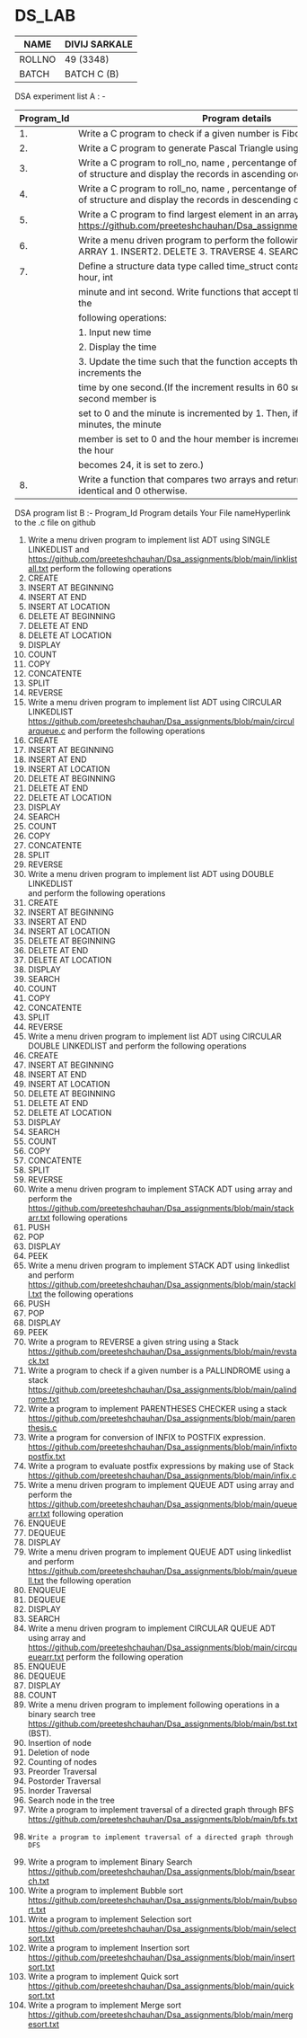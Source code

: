 # DS_LAB
| NAME      | DIVIJ SARKALE |
|-----------|---------------|
| ROLLNO    | 49 (3348)     |
| BATCH     | BATCH C (B)   |


DSA experiment list A : -


|Program_Id |	Program details	
|-----------|---------------------------------------------------------------------------------------------------------------------------------------------------|
|1.	        | Write a C program to check if a given number is Fibonacci number.	                                                                                |
|2.	        | Write a C program to generate Pascal Triangle using array.	                                                                                      | 
|3.	        | Write a C program to roll_no, name , percentange of 5 students using array of structure and display the records in ascending order of roll list.	|
|4.	        | Write a C program to roll_no, name , percentange of 5 students using array of structure and display the records in descending order of roll list.	|
|5.	        | Write a C program to find largest element in an array	https://github.com/preeteshchauhan/Dsa_assignments/blob/main/largest.c                      |
|6.	        | Write a menu driven program to perform the following operations in an ARRAY 1. INSERT2. DELETE 3. TRAVERSE 4. SEARCH	                            |
|7.	        | Define a structure data type called time_struct containing 3 members int hour, int	                                                              |  
|           | minute and int second. Write functions that accept the structure to perform the	                                                                  |       
|           | following operations:	                                                                                                                            |
|           | 1. Input new time	                                                                                                                                |
|           | 2. Display the time	                                                                                                                              |
|           | 3. Update the time such that the function accepts the time_struct and increments the	                                                            |
|           |    time by one second.(If the increment results in 60 seconds, the then second member is	                                                        |
|           |    set to 0 and the minute is incremented by 1. Then, if the result is 60 minutes, the minute	                                                    |      
|           |    member is set to 0 and the hour member is incremented by 1. Finally when the hour	                                                            |
|           |    becomes 24, it is set to zero.)	                                                                                                              |
|8.         |	Write a function that compares two arrays and returns 1 if they are identical and 0 otherwise.	                                                  |



DSA program list B :-
Program_Id	Program details	Your File nameHyperlink to the .c file on github
1.	Write a menu driven program to implement list ADT using SINGLE LINKEDLIST and	https://github.com/preeteshchauhan/Dsa_assignments/blob/main/linklistall.txt
perform the following operations	
1. CREATE	
2. INSERT AT BEGINNING	
3. INSERT AT END	
4. INSERT AT LOCATION	
5. DELETE AT BEGINNING	
6. DELETE AT END	
7. DELETE AT LOCATION	
8. DISPLAY	
10. COUNT	
11. COPY	
12. CONCATENTE	
13. SPLIT	
14. REVERSE	
2.	Write a menu driven program to implement list ADT using CIRCULAR LINKEDLIST	https://github.com/preeteshchauhan/Dsa_assignments/blob/main/circularqueue.c
and perform the following operations	
1. CREATE	
2. INSERT AT BEGINNING	
3. INSERT AT END	
4. INSERT AT LOCATION	
5. DELETE AT BEGINNING	
6. DELETE AT END	
7. DELETE AT LOCATION	
8. DISPLAY	
9. SEARCH	
10. COUNT	
11. COPY	
12. CONCATENTE	
13. SPLIT	
14. REVERSE	
3.	Write a menu driven program to implement list ADT using DOUBLE LINKEDLIST	
and perform the following operations	
1. CREATE	
2. INSERT AT BEGINNING	
3. INSERT AT END	
4. INSERT AT LOCATION	
5. DELETE AT BEGINNING	
6. DELETE AT END	
7. DELETE AT LOCATION	
8. DISPLAY	
9. SEARCH	
10. COUNT	
11. COPY	
12. CONCATENTE	
13. SPLIT	
14. REVERSE	
4.	Write a menu driven program to implement list ADT using CIRCULAR DOUBLE	
LINKEDLIST and perform the following operations	
1. CREATE	
2. INSERT AT BEGINNING	
3. INSERT AT END	
4. INSERT AT LOCATION	
5. DELETE AT BEGINNING	
6. DELETE AT END	
7. DELETE AT LOCATION	
8. DISPLAY	
9. SEARCH	
10. COUNT	
11. COPY	
12. CONCATENTE	
13. SPLIT	
14. REVERSE	
5.	Write a menu driven program to implement STACK ADT using array and perform the	https://github.com/preeteshchauhan/Dsa_assignments/blob/main/stackarr.txt
following operations	
1. PUSH	
2. POP	
3. DISPLAY	
4. PEEK	
6.	Write a menu driven program to implement STACK ADT using linkedlist and perform	https://github.com/preeteshchauhan/Dsa_assignments/blob/main/stackll.txt
the following operations	
1. PUSH	
2. POP	
3. DISPLAY	
4. PEEK	
7.	Write a program to REVERSE a given string using a Stack	https://github.com/preeteshchauhan/Dsa_assignments/blob/main/revstack.txt
8.	Write a program to check if a given number is a PALLINDROME using a stack	https://github.com/preeteshchauhan/Dsa_assignments/blob/main/palindrome.txt
9.	Write a program to implement PARENTHESES CHECKER using a stack	https://github.com/preeteshchauhan/Dsa_assignments/blob/main/parenthesis.c
10.	Write a program for conversion of INFIX to POSTFIX expression.	https://github.com/preeteshchauhan/Dsa_assignments/blob/main/infixtopostfix.txt
11.	Write a program to evaluate postfix expressions by making use of Stack	https://github.com/preeteshchauhan/Dsa_assignments/blob/main/infix.c
12.	Write a menu driven program to implement QUEUE ADT using array and perform the	https://github.com/preeteshchauhan/Dsa_assignments/blob/main/queuearr.txt
following operation	
1. ENQUEUE	
2. DEQUEUE	
3. DISPLAY	
13.	Write a menu driven program to implement QUEUE ADT using linkedlist and perform	https://github.com/preeteshchauhan/Dsa_assignments/blob/main/queuell.txt
the following operation	
1. ENQUEUE	
2. DEQUEUE	
3. DISPLAY	
4. SEARCH	
14.	Write a menu driven program to implement CIRCULAR QUEUE ADT using array and	https://github.com/preeteshchauhan/Dsa_assignments/blob/main/circqueuearr.txt
perform the following operation	
1. ENQUEUE	
2. DEQUEUE	
3. DISPLAY	
4. COUNT	
15.	Write a menu driven program to implement following operations in a binary search tree	https://github.com/preeteshchauhan/Dsa_assignments/blob/main/bst.txt
(BST).	
1. Insertion of node	
2. Deletion of node	
3. Counting of nodes	
4. Preorder Traversal	
5. Postorder Traversal	
6. Inorder Traversal	
7. Search node in the tree	
16.	Write a program to implement traversal of a directed graph through BFS	https://github.com/preeteshchauhan/Dsa_assignments/blob/main/bfs.txt
17.		Write a program to implement traversal of a directed graph through DFS
18.	Write a program to implement Binary Search	https://github.com/preeteshchauhan/Dsa_assignments/blob/main/bsearch.txt
19.	Write a program to implement Bubble sort	https://github.com/preeteshchauhan/Dsa_assignments/blob/main/bubsort.txt
20.	Write a program to implement Selection sort	https://github.com/preeteshchauhan/Dsa_assignments/blob/main/selectsort.txt
21.	Write a program to implement Insertion sort	https://github.com/preeteshchauhan/Dsa_assignments/blob/main/insertsort.txt
22.	Write a program to implement Quick sort	https://github.com/preeteshchauhan/Dsa_assignments/blob/main/quicksort.txt
23.	Write a program to implement Merge sort	https://github.com/preeteshchauhan/Dsa_assignments/blob/main/mergesort.txt

